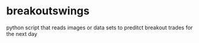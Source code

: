 # breakoutswings
python script that reads images or data sets to preditct breakout trades for the next day
